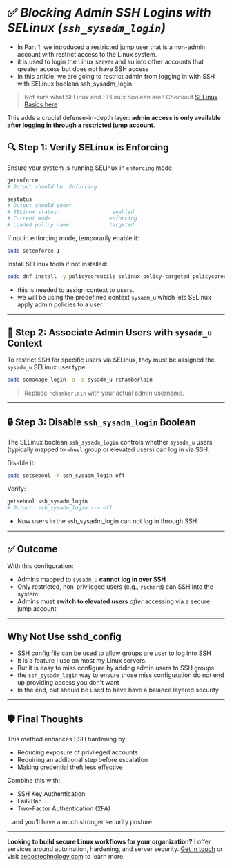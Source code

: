 # ✅ *Blocking Admin SSH Logins with SELinux (`ssh_sysadm_login`)*



- In Part 1, we introduced a restricted jump user that is a non-admin account with restrict access to the Linux system.
- it is used to login the Linux server and su into other accounts that greater access but does not have SSH access
- In this article, we are going to restrict admin from logging in with SSH with SELinux boolean ssh_sysadm_login

> Not sure what SELinux and SELinux boolean are?  Checkout [SELinux Basics here]()

This adds a crucial defense-in-depth layer: **admin access is only available after logging in through a restricted jump account**.


## 🔍 Step 1: Verify SELinux is Enforcing

Ensure your system is running SELinux in `enforcing` mode:

```bash
getenforce
# Output should be: Enforcing

sestatus
# Output should show:
# SELinux status:                 enabled
# Current mode:                  enforcing
# Loaded policy name:            targeted
````

If not in enforcing mode, temporarily enable it:

```bash
sudo setenforce 1
```

Install SELinux tools if not installed:

```bash
sudo dnf install -y policycoreutils selinux-policy-targeted policycoreutils-python-utils
```
- this is needed to assign context to users.
- we will be using the predefined context `sysadm_u` which lets SELinux apply admin policies to a user
---

## 👥 Step 2: Associate Admin Users with `sysadm_u` Context

To restrict SSH for specific users via SELinux, they must be assigned the `sysadm_u` SELinux user type.

```bash
sudo semanage login -a -s sysadm_u rchamberlain
```

> Replace `rchamberlain` with your actual admin username.

---

## 🔒 Step 3: Disable `ssh_sysadm_login` Boolean

The SELinux boolean `ssh_sysadm_login` controls whether `sysadm_u` users (typically mapped to `wheel` group or elevated users) can log in via SSH.

Disable it:

```bash
sudo setsebool -P ssh_sysadm_login off
```

Verify:

```bash
getsebool ssh_sysadm_login
# Output: ssh_sysadm_login --> off
```
- Now users in the ssh_sysadm_login can not log in through SSH

---

## ✅ Outcome

With this configuration:

* Admins mapped to `sysadm_u` **cannot log in over SSH**
* Only restricted, non-privileged users (e.g., `richard`) can SSH into the system
* Admins must **switch to elevated users** *after* accessing via a secure jump account

---
## Why Not Use sshd_config 
- SSH config file can be used to allow groups are user to log into SSH
- It is a feature I use on most my Linux servers.
- But it is easy to miss configure by adding admin users to SSH groups
- the `ssh_sysadm_login` way to ensure those miss configuration do not end up providing access you don't want
- In the end, but should be used to have have a balance layered security
---

## 🛡️ Final Thoughts

This method enhances SSH hardening by:

* Reducing exposure of privileged accounts
* Requiring an additional step before escalation
* Making credential theft less effective

Combine this with:

* SSH Key Authentication
* Fail2Ban
* Two-Factor Authentication (2FA)

…and you’ll have a much stronger security posture.

---

**Looking to build secure Linux workflows for your organization?** I offer services around automation, hardening, and server security. [Get in touch](mailto:info@sebostechnology.com) or visit [sebostechnology.com](https://sebostechnology.com) to learn more.

